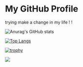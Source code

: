<html lang="en">
<head>
    <meta charset="UTF-8">
    <meta name="viewport" content="width=device-width, initial-scale=1.0">
    <title>GitHub Profile Header</title>
    <link rel="stylesheet" href="styles.css">
</head>
<body>

<div class="header">
    <h1>My GitHub Profile</h1>
    <p> trying make a change in my life ! !</p>
</div>

</body>
</html>

![Anurag's GitHub stats](https://github-readme-stats.vercel.app/api?username=ingahni&show_icons=true&theme=radical)

[![Top Langs](https://github-readme-stats.vercel.app/api/top-langs/?username=ingahni&layout=compact)](https://github.com/anuraghazra/github-readme-stats)

[![trophy](https://github-profile-trophy.vercel.app/?username=ingahni&theme=onedark)](https://github.com/ryo-ma/github-profile-trophy)

![](https://komarev.com/ghpvc/?username=ingahni&color=green)
